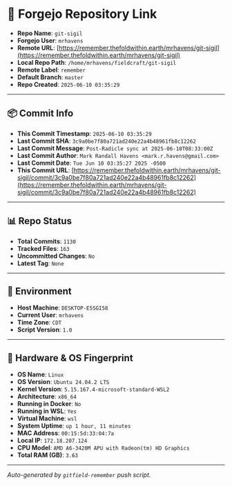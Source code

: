 # 🔗 Forgejo Repository Link

- **Repo Name**: `git-sigil`
- **Forgejo User**: `mrhavens`
- **Remote URL**: [https://remember.thefoldwithin.earth/mrhavens/git-sigil](https://remember.thefoldwithin.earth/mrhavens/git-sigil)
- **Local Repo Path**: `/home/mrhavens/fieldcraft/git-sigil`
- **Remote Label**: `remember`
- **Default Branch**: `master`
- **Repo Created**: `2025-06-10 03:35:29`

---

## 📦 Commit Info

- **This Commit Timestamp**: `2025-06-10 03:35:29`
- **Last Commit SHA**: `3c9a0be7f80a721ad240e22a4b48961fb8c12262`
- **Last Commit Message**: `Post-Radicle sync at 2025-06-10T08:33:00Z`
- **Last Commit Author**: `Mark Randall Havens <mark.r.havens@gmail.com>`
- **Last Commit Date**: `Tue Jun 10 03:35:27 2025 -0500`
- **This Commit URL**: [https://remember.thefoldwithin.earth/mrhavens/git-sigil/commit/3c9a0be7f80a721ad240e22a4b48961fb8c12262](https://remember.thefoldwithin.earth/mrhavens/git-sigil/commit/3c9a0be7f80a721ad240e22a4b48961fb8c12262)

---

## 📊 Repo Status

- **Total Commits**: `1130`
- **Tracked Files**: `163`
- **Uncommitted Changes**: `No`
- **Latest Tag**: `None`

---

## 🧭 Environment

- **Host Machine**: `DESKTOP-E5SGI58`
- **Current User**: `mrhavens`
- **Time Zone**: `CDT`
- **Script Version**: `1.0`

---

## 🧬 Hardware & OS Fingerprint

- **OS Name**: `Linux`
- **OS Version**: `Ubuntu 24.04.2 LTS`
- **Kernel Version**: `5.15.167.4-microsoft-standard-WSL2`
- **Architecture**: `x86_64`
- **Running in Docker**: `No`
- **Running in WSL**: `Yes`
- **Virtual Machine**: `wsl`
- **System Uptime**: `up 1 hour, 11 minutes`
- **MAC Address**: `00:15:5d:33:04:7a`
- **Local IP**: `172.18.207.124`
- **CPU Model**: `AMD A6-3420M APU with Radeon(tm) HD Graphics`
- **Total RAM (GB)**: `3.63`

---

_Auto-generated by `gitfield-remember` push script._
